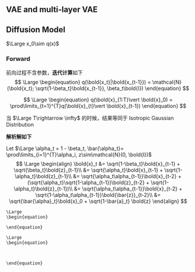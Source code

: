 







## VAE and multi-layer VAE



## Diffusion Model

$\Large x_0\sim q(x)$

### Forward

前向过程不含参数，**迭代计算**如下
$$
\Large
\begin{equation}
q(\bold{x_t}|\bold{x_{t-1}}) = \mathcal{N}(\bold{x_t}; \sqrt{1-\beta_t}\bold{x_{t-1}}, \beta_t\bold{I})
\end{equation}
$$

$$
\Large
\begin{equation}
q(\bold{x}_{1:T}\vert \bold{x}_0) = \prod\limits_{t=1}^{T}q(\bold{x}_{t}\vert \bold{x}_{t-1})
\end{equation}
$$



当 $\Large T\rightarrow \infty$ 的时候，结果等同于  Isotropic Gaussian Distribution



**解析解如下**

Let $\Large \alpha_t = 1 - \beta_t, \bar{\alpha_t}= \prod\limits_{i=1}^{T}\alpha_i, z\sim\mathcal{N}(0, \bold{I})$
$$
\Large
\begin{align}
\bold{x}_t &= \sqrt{1-\beta_t}\bold{x}_{t-1} + \sqrt{\beta_t}\bold{z}_{t-1}\\
&= \sqrt{\alpha_t}\bold{x}_{t-1} + \sqrt{1-\alpha_t}\bold{z}_{t-1}\\
&= \sqrt{\alpha_t\alpha_{t-1}}\bold{x}_{t-2} + (\sqrt{\alpha_t}\sqrt{1-\alpha_{t-1}}\bold{z}_{t-2} + \sqrt{1-\alpha_t}\bold{z}_{t-1})\\
&= \sqrt{\alpha_t\alpha_{t-1}}\bold{x}_{t-2} + \sqrt{1-\alpha_t\alpha_{t-1}}\bold{\bar{z}}_{t-2}\\
&= \sqrt{\bar{\alpha}_t}\bold{x}_0 + \sqrt{1-\bar{a}_t} \bold{z}
\end{align}
$$












```
\Large
\begin{equation}

\end{equation}
```




























```
\Large
\begin{equation}



\end{equation}
```

